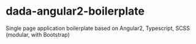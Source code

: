 # dada-angular2-boilerplate
Single page application boilerplate based on Angular2, Typescript, SCSS (modular, with Bootstrap)